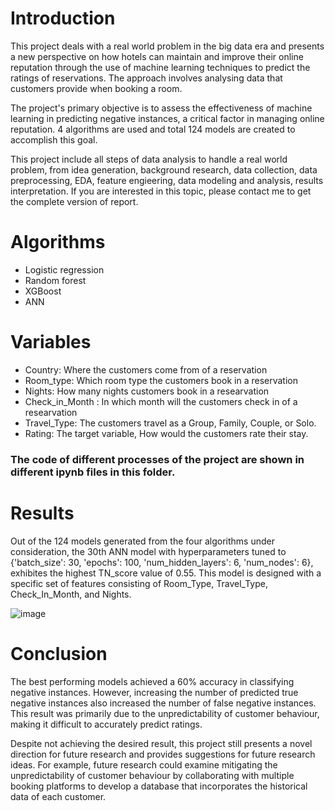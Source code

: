 # Introduction

  This project deals with a real world problem in the big data era and presents a new perspective on how hotels can maintain and improve their online reputation through the use of machine learning techniques to predict the ratings of reservations. The approach involves analysing data that customers provide when booking a room. 

  The project's primary objective is to assess the effectiveness of machine learning in predicting negative instances, a critical factor in managing online reputation. 4 algorithms are used and total 124 models are created to accomplish this goal. 

  This project include all steps of data analysis to handle a real world problem, from idea generation, background research, data collection, data preprocessing, EDA, feature engieering, data modeling and analysis, results interpretation. If you are interested in this topic, please contact me to get the complete version of report. 

# Algorithms
- Logistic regression
- Random forest
- XGBoost
- ANN

# Variables 
- Country: Where the customers come from of a reservation
- Room_type: Which room type the customers book in a reservation
- Nights: How many nights customers book in a researvation
- Check_in_Month : In which month will the customers check in of a researvation
- Travel_Type: The customers travel as a Group, Family, Couple, or Solo.
- Rating: The target variable, How would the customers rate their stay.


### The code of different processes of the project are shown in different ipynb files in this folder.

# Results
  Out of the 124 models generated from the four algorithms under consideration, the 30th ANN model with hyperparameters tuned to {'batch_size': 30, 'epochs': 100, 'num_hidden_layers': 6, 'num_nodes': 6}, exhibites the highest TN_score value of 0.55. This model is designed with a specific set of features consisting of Room_Type, Travel_Type, Check_In_Month, and Nights.

![image](https://github.com/Einsuomi/Python/assets/97128113/d844203a-a73c-44c4-b1f2-4418e214c4e1)


# Conclusion 
  The best performing models achieved a 60% accuracy in classifying negative instances. However, increasing the number of predicted true negative instances also increased the number of false negative instances. This result was primarily due to the unpredictability of customer behaviour, making it difficult to accurately predict ratings. 

  Despite not achieving the desired result, this project still presents a novel direction for future research and provides suggestions for future research ideas. For example, future research could examine mitigating the unpredictability of customer behaviour by collaborating with multiple booking platforms to develop a database that incorporates the historical data of each customer. 

